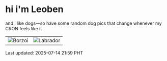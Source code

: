 # hi i'm Leoben

and i like dogs—so have some random dog pics that change whenever my CRON feels like it

|  |  |
|--------|----------|
| ![Borzoi](https://random-dog-vercel.vercel.app/api/random-borzoi?v=1752501573) | ![Labrador](https://random-dog-vercel.vercel.app/api/random-labrador?v=1752501573) |

Last updated: 2025-07-14 21:59 PHT
